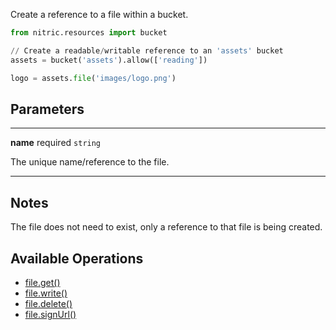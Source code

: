 Create a reference to a file within a bucket.

```python
from nitric.resources import bucket

// Create a readable/writable reference to an 'assets' bucket
assets = bucket('assets').allow(['reading'])

logo = assets.file('images/logo.png')
```

## Parameters

---

**name** required `string`

The unique name/reference to the file.

---

## Notes

The file does not need to exist, only a reference to that file is being created.

## Available Operations

- [file.get()](./file-get.md)
- [file.write()](./file-write.md)
- [file.delete()](./file-delete.md)
- [file.signUrl()](./file-signurl.md)
